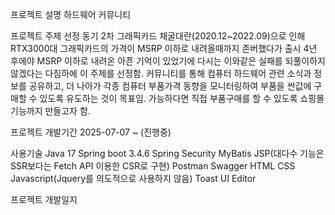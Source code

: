 프로젝트 설명
하드웨어 커뮤니티

프로젝트 주제 선정 동기
2차 그래픽카드 채굴대란(2020.12~2022.09)으로 인해 RTX3000대 그래픽카드의 가격이 MSRP 이하로 내려올때까지 존버했다가 출시 4년 후에야 MSRP 이하로 내려온
아픈 기억이 있었기에 다시는 이와같은 실패를 되풀이하지 않겠다는 다짐하에 이 주제를 선정함.
커뮤니티를 통해 컴퓨터 하드웨어 관련 소식과 정보를 공유하고, 더 나아가 각종 컴퓨터 부품가격 동향을 모니터링하여 부품을 싼값에
구매할 수 있도록 유도하는 것이 목표임.
가능하다면 직접 부품구매를 할 수 있도록 쇼핑몰 기능까지 만들고자 함.

프로젝트 개발기간
2025-07-07 ~ (진행중)

사용기술
Java 17
Spring boot 3.4.6
Spring Security
MyBatis
JSP(대다수 기능은 SSR보다는 Fetch API 이용한 CSR로 구현)
Postman
Swagger
HTML
CSS
Javascript(Jquery를 의도적으로 사용하지 않음)
Toast UI Editor

프로젝트 개발일지
